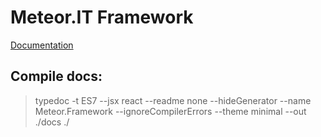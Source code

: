 # Meteor.IT Framework

[Documentation](https://meteor-dev.github.io/Meteor.Framework/)

## Compile docs:
> typedoc -t ES7 --jsx react --readme none --hideGenerator --name Meteor.Framework --ignoreCompilerErrors --theme minimal --out ./docs ./